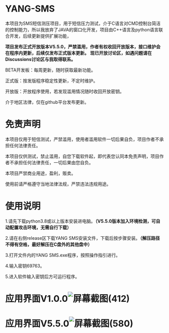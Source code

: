 # YANG-SMS
本项目为SMS短信测压项目，用于短信压力测试，介于C语言对CMD控制台简洁的控制能力，所以我放弃了JAVA的窗口化开发，项目由C++语言及python语言联合开发，后续更新提供扩展功能，

**项目发布正式开放版本V5.5.0，严禁滥用，作者有权收回开放版本，接口维护会在程序内更新，后续仅发布正式版本更新。**
**现已开放讨论区，如遇问题请在Discussions讨论区与我取得联系。**

BETA开发板：每周更新，随时获取最新功能。

正式版：按发版程序稳定性更新，不定时维护。

开放版：开放程序使用，若发现滥用情况随时收回开放密钥。

介于地区法律，仅在github平台发布更新。
# 免责声明
本项目仅用于短信测试，严禁滥用，使用者滥用软件一切后果自负，项目作者不承担任何法律责任。

本项目仅供测试，禁止滥用，自您下载软件起，即代表您认同本免责声明，项目作者不承担任何法律责任，一切后果由您自负。

本项目严禁商业用途，盈利，贩卖。

使用前请严格遵守当地法律法规，严禁违法违规用途。
# 使用说明
1.请先下载python3.8或以上版本安装进电脑。**（V5.5.0版本加入环境检测，可自动配置攻击环境，无需自行下载）**

2.请在右侧release区下载YANG SMS安装文件，下载后按步骤安装。**（解压路径不得有空格，最好解压在C盘外的其他盘中）**

3.打开文件内的YANG SMS.exe程序，按照操作指引进行。

4.输入密钥69763。

5.进入软件输入密钥后方可运行程序。
# 应用界面V1.0.0![屏幕截图(412)](https://user-images.githubusercontent.com/39414350/212810801-55678eba-035a-4860-9582-f44e5af07463.png)
# 应用界面V5.5.0![屏幕截图(580)](https://user-images.githubusercontent.com/39414350/214906769-b7379f89-7fd7-43d6-92fe-54734d929786.png)
